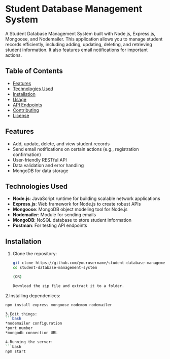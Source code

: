 # Student Database Management System

A Student Database Management System built with Node.js, Express.js, Mongoose, and Nodemailer. This application allows you to manage student records efficiently, including adding, updating, deleting, and retrieving student information. It also features email notifications for important actions.

## Table of Contents

- [Features](#features)
- [Technologies Used](#technologies-used)
- [Installation](#installation)
- [Usage](#usage)
- [API Endpoints](#api-endpoints)
- [Contributing](#contributing)
- [License](#license)

## Features

- Add, update, delete, and view student records
- Send email notifications on certain actions (e.g., registration confirmation)
- User-friendly RESTful API
- Data validation and error handling
- MongoDB for data storage

## Technologies Used

- **Node.js**: JavaScript runtime for building scalable network applications
- **Express.js**: Web framework for Node.js to create robust APIs
- **Mongoose**: MongoDB object modeling tool for Node.js
- **Nodemailer**: Module for sending emails
- **MongoDB**: NoSQL database to store student information
- **Postman**: For testing API endpoints

## Installation

1. Clone the repository:

   ```bash
   git clone https://github.com/yourusername/student-database-management-system.git
   cd student-database-management-system

   (OR)

   Download the zip file and extract it to a folder.

2.Installing dependenices:

  ```bash
  npm install express mongoose nodemon nodemailer

3.Edit things:
  ```bash
  *nodemailer configuration
  *port number
  *mongodb connection URL

4.Running the server:
  ```bash
  npm start

